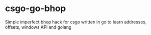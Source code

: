 # csgo-go-bhop
Simple imperfect bhop hack for csgo written in go to learn addresses, offsets, windows API and golang
